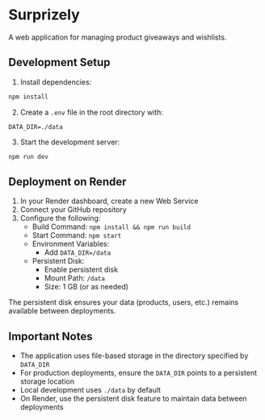# Surprizely

A web application for managing product giveaways and wishlists.

## Development Setup

1. Install dependencies:
```bash
npm install
```

2. Create a `.env` file in the root directory with:
```
DATA_DIR=./data
```

3. Start the development server:
```bash
npm run dev
```

## Deployment on Render

1. In your Render dashboard, create a new Web Service
2. Connect your GitHub repository
3. Configure the following:
   - Build Command: `npm install && npm run build`
   - Start Command: `npm start`
   - Environment Variables:
     - Add `DATA_DIR=/data`
   - Persistent Disk:
     - Enable persistent disk
     - Mount Path: `/data`
     - Size: 1 GB (or as needed)

The persistent disk ensures your data (products, users, etc.) remains available between deployments.

## Important Notes

- The application uses file-based storage in the directory specified by `DATA_DIR`
- For production deployments, ensure the `DATA_DIR` points to a persistent storage location
- Local development uses `./data` by default
- On Render, use the persistent disk feature to maintain data between deployments
